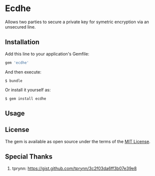 # Ecdhe

Allows two parties to secure a private key for symetric encryption via an unsecured line.

## Installation

Add this line to your application's Gemfile:

```ruby
gem 'ecdhe'
```

And then execute:

    $ bundle

Or install it yourself as:

    $ gem install ecdhe

## Usage



## License

The gem is available as open source under the terms of the [MIT License](http://opensource.org/licenses/MIT).

## Special Thanks
1. tprynn: https://gist.github.com/tprynn/3c2f03da6ff3b07e39e8